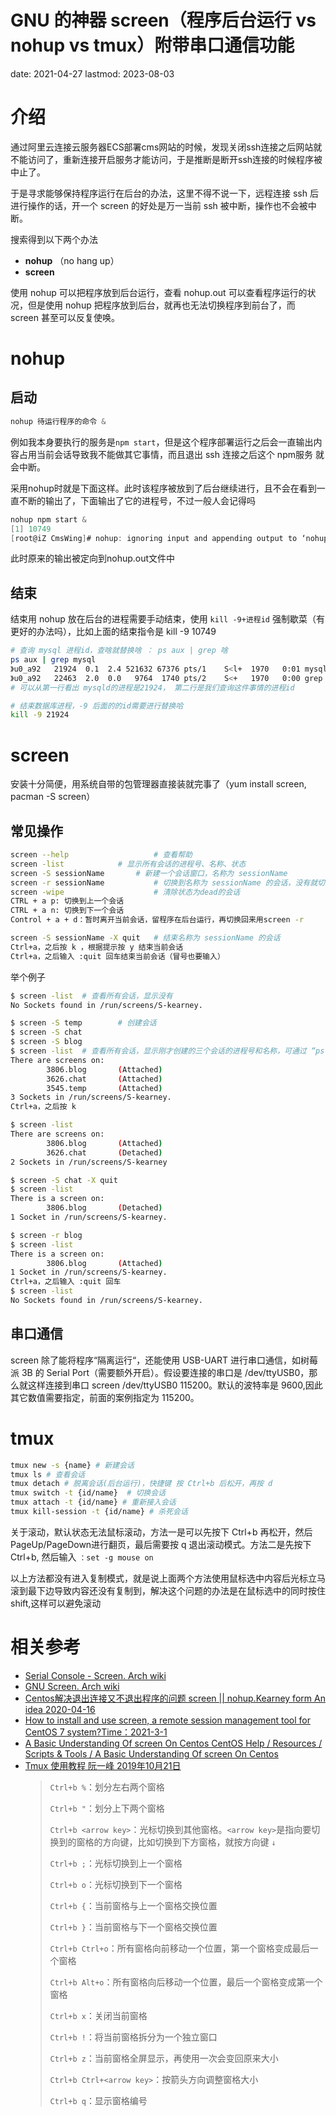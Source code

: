 # GNU 的神器 screen（程序后台运行 vs nohup vs tmux）附带串口通信功能
date: 2021-04-27
lastmod: 2023-08-03

# 介绍
通过阿里云连接云服务器ECS部署cms网站的时候，发现关闭ssh连接之后网站就不能访问了，重新连接开启服务才能访问，于是推断是断开ssh连接的时候程序被中止了。

于是寻求能够保持程序运行在后台的办法，这里不得不说一下，远程连接 ssh 后进行操作的话，开一个 screen 的好处是万一当前 ssh 被中断，操作也不会被中断。

搜索得到以下两个办法
- **nohup** （no hang up）
- **screen**

使用 nohup 可以把程序放到后台运行，查看 nohup.out 可以查看程序运行的状况，但是使用 nohup 把程序放到后台，就再也无法切换程序到前台了，而 screen 甚至可以反复使唤。
 
# nohup
## 启动
```c
nohup 待运行程序的命令 &
```
例如我本身要执行的服务是`npm start`，但是这个程序部署运行之后会一直输出内容占用当前会话导致我不能做其它事情，而且退出 ssh 连接之后这个 npm服务 就会中断。

采用nohup时就是下面这样。此时该程序被放到了后台继续进行，且不会在看到一直不断的输出了，下面输出了它的进程号，不过一般人会记得吗


```c
nohup npm start &
[1] 10749
[root@iZ CmsWing]# nohup: ignoring input and appending output to ‘nohup.out’
```
此时原来的输出被定向到nohup.out文件中
 
## 结束
结束用 nohup 放在后台的进程需要手动结束，使用 `kill -9+进程id` 强制歇菜（有更好的办法吗），比如上面的结束指令是 kill -9 10749

```bash
# 查询 mysql 进程id，查啥就替换啥 ： ps aux | grep 啥
ps aux | grep mysql
》u0_a92   21924  0.1  2.4 521632 67376 pts/1    S<l+  1970   0:01 mysqld                                                                                                                                   
》u0_a92   22463  2.0  0.0   9764  1740 pts/2    S<+   1970   0:00 grep mysqld 
# 可以从第一行看出 mysqld的进程是21924， 第二行是我们查询这件事情的进程id

# 结束数据库进程，-9 后面的的id需要进行替换哈
kill -9 21924
```

# screen
 
安装十分简便，用系统自带的包管理器直接装就完事了（yum install screen, pacman -S screen）

## 常见操作

```bash
screen --help                   # 查看帮助
screen -list		 	# 显示所有会话的进程号、名称、状态
screen -S sessionName 		# 新建一个会话窗口，名称为 sessionName
screen -r sessionName	        # 切换到名称为 sessionName 的会话，没有就切不过去，-R 则是没有就创建
screen -wipe	                # 清除状态为dead的会话
CTRL + a p: 切换到上一个会话
CTRL + a n: 切换到下一个会话
Control + a + d：暂时离开当前会话，留程序在后台运行，再切换回来用screen -r

screen -S sessionName -X quit	# 结束名称为 sessionName 的会话
Ctrl+a，之后按 k ，根据提示按 y 结束当前会话
Ctrl+a，之后输入 :quit 回车结束当前会话（冒号也要输入）
```

举个例子

```bash
$ screen -list  # 查看所有会话，显示没有
No Sockets found in /run/screens/S-kearney.

$ screen -S temp        # 创建会话
$ screen -S chat
$ screen -S blog
$ screen -list  # 查看所有会话，显示刚才创建的三个会话的进程号和名称，可通过 “ps aux | grep 会话名称“ 确认进程号
There are screens on:
        3806.blog       (Attached)
        3626.chat       (Attached)
        3545.temp       (Attached)
3 Sockets in /run/screens/S-kearney.
Ctrl+a，之后按 k 

$ screen -list
There are screens on:
        3806.blog       (Attached)
        3626.chat       (Detached)
2 Sockets in /run/screens/S-kearney

$ screen -S chat -X quit
$ screen -list
There is a screen on:
        3806.blog       (Detached)
1 Socket in /run/screens/S-kearney.

$ screen -r blog
$ screen -list
There is a screen on:
        3806.blog       (Attached)
1 Socket in /run/screens/S-kearney.
Ctrl+a，之后输入 :quit 回车
$ screen -list
No Sockets found in /run/screens/S-kearney.
```

## 串口通信

screen 除了能将程序“隔离运行“，还能使用 USB-UART 进行串口通信，如树莓派 3B 的 Serial Port（需要额外开启）。假设要连接的串口是 /dev/ttyUSB0，那么就这样连接到串口 screen /dev/ttyUSB0 115200。默认的波特率是 9600,因此其它数值需要指定，前面的案例指定为 115200。

# tmux

```bash
tmux new -s {name} # 新建会话
tmux ls # 查看会话
tmux detach # 脱离会话(后台运行)，快捷键 按 Ctrl+b 后松开，再按 d
tmux switch -t {id/name}  # 切换会话
tmux attach -t {id/name} # 重新接入会话
tmux kill-session -t {id/name} # 杀死会话
```

关于滚动，默认状态无法鼠标滚动，方法一是可以先按下 Ctrl+b 再松开，然后PageUp/PageDown进行翻页，最后需要按 q 退出滚动模式。方法二是先按下 Ctrl+b, 然后输入 `：set -g mouse on`

以上方法都没有进入复制模式，就是说上面两个方法使用鼠标选中内容后光标立马滚到最下边导致内容还没有复制到，解决这个问题的办法是在鼠标选中的同时按住shift,这样可以避免滚动

# 相关参考

- [Serial Console - Screen. Arch wiki](https://wiki.archlinux.org/title/Working_with_the_serial_console)
- [GNU Screen. Arch wiki](https://wiki.archlinux.org/title/GNU_Screen)
- [Centos解决退出连接又不退出程序的问题 screen || nohup.Kearney form An idea 2020-04-16](https://blog.csdn.net/weixin_43031092/article/details/105564949)
- [How to install and use screen, a remote session management tool for CentOS 7 system?Time：2021-3-1](https://developpaper.com/how-to-install-and-use-screen-a-remote-session-management-tool-for-centos-7-system/)
- [A Basic Understanding Of screen On Centos  CentOS Help / Resources / Scripts & Tools / A Basic Understanding Of screen On Centos](https://centoshelp.org/resources/scripts-tools/a-basic-understanding-of-screen-on-centos/)
- [Tmux 使用教程 阮一峰 2019年10月21日](https://www.ruanyifeng.com/blog/2019/10/tmux.html)
  > `Ctrl+b %`：划分左右两个窗格
  >
  > `Ctrl+b "`：划分上下两个窗格
  >
  > `Ctrl+b <arrow key>`：光标切换到其他窗格。`<arrow key>`是指向要切换到的窗格的方向键，比如切换到下方窗格，就按方向键 `↓`
  >
  > `Ctrl+b ;`：光标切换到上一个窗格
  >
  > `Ctrl+b o`：光标切换到下一个窗格
  >
  > `Ctrl+b {`：当前窗格与上一个窗格交换位置
  >
  > `Ctrl+b }`：当前窗格与下一个窗格交换位置
  >
  > `Ctrl+b Ctrl+o`：所有窗格向前移动一个位置，第一个窗格变成最后一个窗格
  >
  > `Ctrl+b Alt+o`：所有窗格向后移动一个位置，最后一个窗格变成第一个窗格
  >
  > `Ctrl+b x`：关闭当前窗格
  >
  > `Ctrl+b !`：将当前窗格拆分为一个独立窗口
  >
  > `Ctrl+b z`：当前窗格全屏显示，再使用一次会变回原来大小
  >
  > `Ctrl+b Ctrl+<arrow key>`：按箭头方向调整窗格大小
  >
  > `Ctrl+b q`：显示窗格编号
  >
